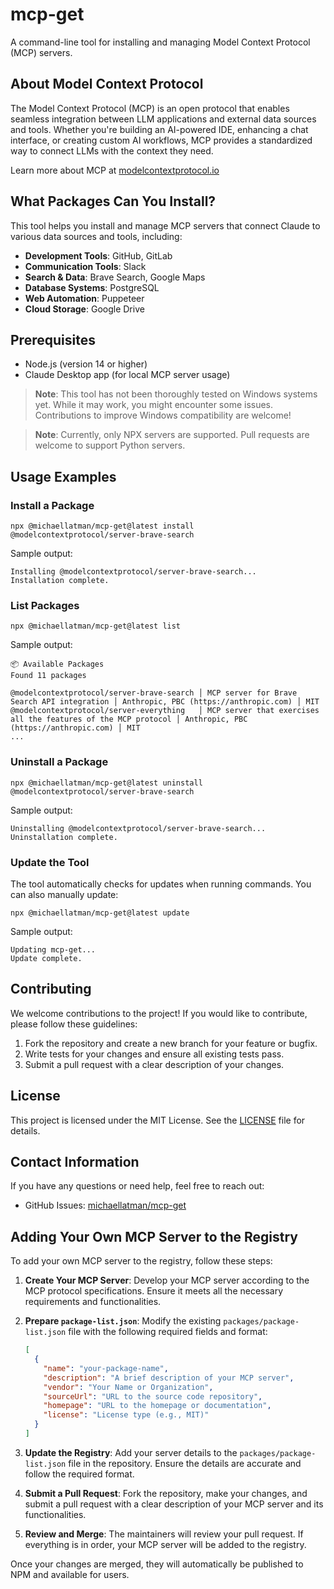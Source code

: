 # mcp-get

A command-line tool for installing and managing Model Context Protocol (MCP) servers.

## About Model Context Protocol

The Model Context Protocol (MCP) is an open protocol that enables seamless integration between LLM applications and external data sources and tools. Whether you're building an AI-powered IDE, enhancing a chat interface, or creating custom AI workflows, MCP provides a standardized way to connect LLMs with the context they need.

Learn more about MCP at [modelcontextprotocol.io](https://modelcontextprotocol.io/introduction)

## What Packages Can You Install?

This tool helps you install and manage MCP servers that connect Claude to various data sources and tools, including:

- **Development Tools**: GitHub, GitLab
- **Communication Tools**: Slack
- **Search & Data**: Brave Search, Google Maps
- **Database Systems**: PostgreSQL
- **Web Automation**: Puppeteer
- **Cloud Storage**: Google Drive

## Prerequisites

- Node.js (version 14 or higher)
- Claude Desktop app (for local MCP server usage)

> **Note**: This tool has not been thoroughly tested on Windows systems yet. While it may work, you might encounter some issues. Contributions to improve Windows compatibility are welcome!

> **Note**: Currently, only NPX servers are supported. Pull requests are welcome to support Python servers.

## Usage Examples

### Install a Package

```
npx @michaellatman/mcp-get@latest install @modelcontextprotocol/server-brave-search
```

Sample output:
```
Installing @modelcontextprotocol/server-brave-search...
Installation complete.
```

### List Packages

```
npx @michaellatman/mcp-get@latest list
```

Sample output:
```
📦 Available Packages
Found 11 packages

@modelcontextprotocol/server-brave-search │ MCP server for Brave Search API integration │ Anthropic, PBC (https://anthropic.com) │ MIT
@modelcontextprotocol/server-everything   │ MCP server that exercises all the features of the MCP protocol │ Anthropic, PBC (https://anthropic.com) │ MIT
...
```

### Uninstall a Package

```
npx @michaellatman/mcp-get@latest uninstall @modelcontextprotocol/server-brave-search
```

Sample output:
```
Uninstalling @modelcontextprotocol/server-brave-search...
Uninstallation complete.
```

### Update the Tool

The tool automatically checks for updates when running commands. You can also manually update:

```
npx @michaellatman/mcp-get@latest update
```

Sample output:
```
Updating mcp-get...
Update complete.
```

## Contributing

We welcome contributions to the project! If you would like to contribute, please follow these guidelines:

1. Fork the repository and create a new branch for your feature or bugfix.
2. Write tests for your changes and ensure all existing tests pass.
3. Submit a pull request with a clear description of your changes.

## License

This project is licensed under the MIT License. See the [LICENSE](LICENSE) file for details.

## Contact Information

If you have any questions or need help, feel free to reach out:

- GitHub Issues: [michaellatman/mcp-get](https://github.com/michaellatman/mcp-get/issues)

## Adding Your Own MCP Server to the Registry

To add your own MCP server to the registry, follow these steps:

1. **Create Your MCP Server**: Develop your MCP server according to the MCP protocol specifications. Ensure it meets all the necessary requirements and functionalities.

2. **Prepare `package-list.json`**: Modify the existing `packages/package-list.json` file with the following required fields and format:
    ```json
    [
      {
        "name": "your-package-name",
        "description": "A brief description of your MCP server",
        "vendor": "Your Name or Organization",
        "sourceUrl": "URL to the source code repository",
        "homepage": "URL to the homepage or documentation",
        "license": "License type (e.g., MIT)"
      }
    ]
    ```

3. **Update the Registry**: Add your server details to the `packages/package-list.json` file in the repository. Ensure the details are accurate and follow the required format.

4. **Submit a Pull Request**: Fork the repository, make your changes, and submit a pull request with a clear description of your MCP server and its functionalities.

5. **Review and Merge**: The maintainers will review your pull request. If everything is in order, your MCP server will be added to the registry.

Once your changes are merged, they will automatically be published to NPM and available for users.
